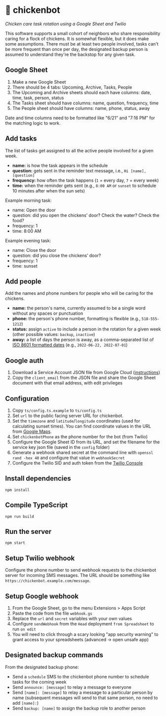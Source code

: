 # 🐔 chickenbot

*Chicken care task rotation using a Google Sheet and Twilio*

This software supports a small cohort of neighbors who share responsibility caring for a flock of chickens. It is somewhat flexible, but it does make some assumptions. There must be at least two people involved, tasks can't be more frequent than once per day, the designated backup person is assumed to understand they're the backstop for any given task.

## Google Sheet

1. Make a new Google Sheet
2. There should be 4 tabs: Upcoming, Archive, Tasks, People
3. The Upcoming and Archive sheets should each have columns: date, time, task, person, status
4. The Tasks sheet should have columns: name, question, frequency, time
5. The People sheet should have columns: name, phone, status, away

Date and time columns need to be formatted like "6/21" and "7:16 PM" for the matching logic to work.

## Add tasks

The list of tasks get assigned to all the active people involved for a given week.

* __name:__ is how the task appears in the schedule
* __question:__ gets sent in the reminder text message, i.e., `Hi [name], [question]`
* __frequency:__ how often the task happens (`1` = every day, `7` = every week)
* __time:__ when the reminder gets sent (e.g., `8:00 AM` or `sunset` to schedule 10 minutes after when the sun sets)

Example morning task:

* name: Open the door
* question: did you open the chickens’ door? Check the water? Check the food?
* frequency: 1
* time: 8:00 AM

Example evening task:

* name: Close the door
* question: did you close the chickens’ door?
* frequency: 1
* time: sunset

## Add people

Add the names and phone numbers for people who will be caring for the chickens.

* __name:__ the person's name, currently assumed to be a single word without any spaces or punctuation
* __phone:__ the person's phone number, formatting is flexible (e.g., `518-555-1212`)
* __status:__ assign `active` to include a person in the rotation for a given week (other possible values: `backup`, `inactive`)
* __away:__ a list of days the person is away, as a comma-separated list of [ISO 8601 formatted dates](https://en.wikipedia.org/wiki/ISO_8601#Calendar_dates) (e.g., `2022-06-22, 2022-07-01`)

## Google auth

1. Download a Service Account JSON file from Google Cloud ([instructions](https://theoephraim.github.io/node-google-spreadsheet/#/getting-started/authentication))
2. Copy the `client_email` from the JSON file and share the Google Sheet document with that email address, with edit privileges

## Configuration

1. Copy `ts/config.ts.example` to `ts/config.ts`
2. Set `url` to the public facing server URL for chickenbot.
3. Set the `timezone` and `latitude`/`longitude` coordinates (used for calculating sunset times). You can find coordinate values in the URL from [Google Maps](https://maps.google.com/).
4. Set `chickenbotPhone` as the phone number for the bot (from Twilio)
5. Configure the Google Sheet ID from its URL, and set the filename for the service key json file (saved in the `config` folder)
6. Generate a webhook shared secret at the command line with `openssl rand -hex 40` and configure that value in `webhookSecret`
7. Configure the Twilio SID and auth token from the [Twilio Console](https://console.twilio.com/)

## Install dependencies

```
npm install
```

## Compile TypeScript

```
npm run build
```

## Run the server

```
npm start
```

## Setup Twilio webhook

Configure the phone number to send webhook requests to the chickenbot server for incoming SMS messages. The URL should be something like `https://chickenbot.example.com/message`.

## Setup Google webhook

1. From the Google Sheet, go to the menu Extensions > Apps Script
2. Paste the code from the file `webhook.gs`
3. Replace the `url` and `secret` variables with your own values
4. Configure `sendWebhook` from the `Head` deployment `from Spreadsheet` to run `on edit`
5. You will need to click through a scary looking "app security warning" to grant access to your spreadsheets (advanced -> open unsafe app)

## Designated backup commands

From the designated backup phone:

* Send a `schedule` SMS to the chickenbot phone number to schedule tasks for the coming week
* Send `announce: [message]` to relay a message to everyone
* Send `[name]: [message]` to relay a message to a particular person by name (subsequent messages will send to that same person, no need to add `[name]:`)
* Send `backup: [name]` to assign the backup role to another person
